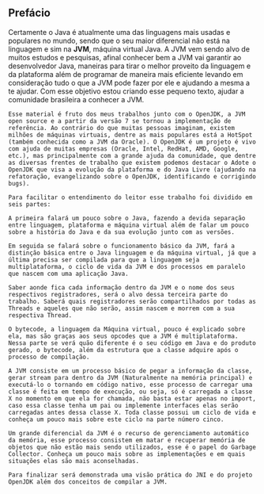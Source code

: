 ## Prefácio


Certamente o Java é atualmente uma das linguagens mais usadas e populares no mundo, sendo que o seu maior diferencial não está na linguagem e sim na **JVM**, máquina virtual Java. A JVM vem sendo alvo de muitos estudos e pesquisas, afinal conhecer bem a JVM vai garantir ao desenvolvedor Java, maneiras para tirar o melhor proveito da linguagem e da plataforma além de programar de maneira mais eficiente levando em consideração tudo o que a JVM pode fazer por ele e ajudando a mesma a te ajudar. Com esse objetivo estou criando esse pequeno texto, ajudar a comunidade brasileira a conhecer a JVM.


	Esse material é fruto dos meus trabalhos junto com o OpenJDK, a JVM open source e a partir da versão 7 se tornou a implementação de referência. Ao contrário do que muitas pessoas imaginam, existem milhões de máquinas virtuais, dentre as mais populares está a HotSpot (também conhecida como a JVM da Oracle). O OpenJDK é um projeto é vivo com ajuda de muitas empresas (Oracle, Intel, RedHat, AMD, Google, etc.), mas principalmente com a grande ajuda da comunidade, que dentre as diversas frentes de trabalho que existem podemos destacar o Adote o OpenJDK que visa a evolução da plataforma e do Java Livre (ajudando na refatoração, evangelizando sobre o OpenJDK, identificando e corrigindo bugs). 

	Para facilitar o entendimento do leitor esse trabalho foi dividido em seis partes:

	A primeira falará um pouco sobre o Java, fazendo a devida separação entre linguagem, plataforma e máquina virtual além de falar um pouco sobre a história do Java e da sua evolução junto com as versões.

	Em seguida se falará sobre o funcionamento básico da JVM, fará a distinção básica entre o Java linguagem e da máquina virtual, já que a última precisa ser compilada para que a linguagem seja multiplataforma, o ciclo de vida da JVM e dos processos em paralelo que nascem com uma aplicação Java. 

	Saber aonde fica cada informação dentro da JVM e o nome dos seus respectivos registradores, será o alvo dessa terceira parte do trabalho. Saberá quais registradores serão compartilhados por todas as Threads e aqueles que não serão, assim nascem e morrem com a sua respectiva Thread. 

	O bytecode, a linguagem da Máquina virtual, pouco é explicado sobre ela, mas são graças aos seus opcodes que a JVM é multiplataforma. Nessa parte se verá quão diferente é o seu código em Java e do produto gerado, o bytecode, além da estrutura que a classe adquire após o processo de compilação.

	A JVM consiste em um processo básico de pegar a informação da classe, gerar stream para dentro da JVM (Naturalmente na memória principal) e executá-lo o tornando em código nativo, esse processo de carregar uma classe é feita em tempo de execução, ou seja, só é carregada a classe X no momento em que ela for chamada, não basta estar apenas no import, caso essa classe tenha um pai ou implemente interfaces elas serão carregadas antes dessa classe X. Toda classe possui um ciclo de vida e conheça um pouco mais sobre este ciclo na parte número cinco.
	
	Um grande diferencial da JVM é o recurso de gerenciamento automático da memória, esse processo consistem em matar e recuperar memória de objetos que não estão mais sendo utilizados, esse é o papel do Garbage Collector. Conheça um pouco mais sobre as implementações e em quais situações elas são mais aconselhadas.
	
	Para finalizar será demonstrada uma visão prática do JNI e do projeto OpenJDK além dos conceitos de compilar a JVM. 